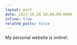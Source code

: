 ```yaml
---
layout: post
date: 2023-10-20 10:00:00-0400
inline: true
related_posts: false
---
```


My personal website is online!.
